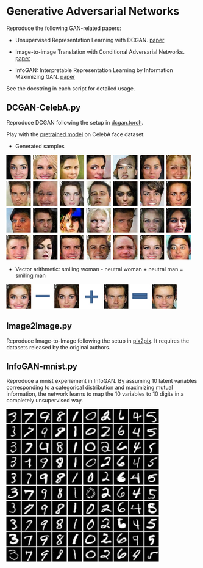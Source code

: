 # Generative Adversarial Networks

Reproduce the following GAN-related papers:

+ Unsupervised Representation Learning with DCGAN. [paper](https://arxiv.org/abs/1511.06434)

+ Image-to-image Translation with Conditional Adversarial Networks. [paper](https://arxiv.org/pdf/1611.07004v1.pdf)

+ InfoGAN: Interpretable Representation Learning by Information Maximizing GAN. [paper](https://arxiv.org/abs/1606.03657)

See the docstring in each script for detailed usage.

## DCGAN-CelebA.py

Reproduce DCGAN following the setup in [dcgan.torch](https://github.com/soumith/dcgan.torch).

Play with the [pretrained model](https://drive.google.com/drive/folders/0B9IPQTvr2BBkLUF2M0RXU1NYSkE?usp=sharing) on CelebA face dataset:

+ Generated samples

![sample](demo/CelebA-samples.jpg)

+ Vector arithmetic: smiling woman - neutral woman + neutral man = smiling man

![vec](demo/CelebA-vec.jpg)

## Image2Image.py

Reproduce Image-to-Image following the setup in [pix2pix](https://github.com/phillipi/pix2pix).
It requires the datasets released by the original authors.

## InfoGAN-mnist.py

Reproduce a mnist experiement in InfoGAN.
By assuming 10 latent variables corresponding to a categorical distribution and maximizing mutual information,
the network learns to map the 10 variables to 10 digits in a completely unsupervised way.

![infogan](demo/InfoGAN-mnist.jpg)
